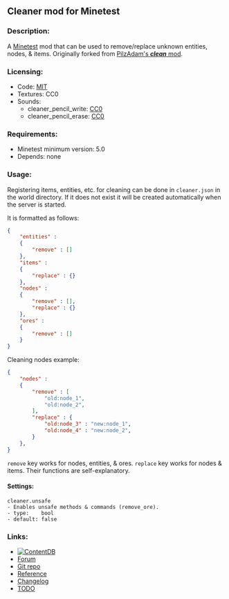 ## Cleaner mod for Minetest

### Description:

A [Minetest][] mod that can be used to remove/replace unknown entities, nodes, & items. Originally forked from [PilzAdam's ***clean*** mod][f.pilzadam].

### Licensing:

- Code: [MIT](LICENSE.txt)
- Textures: CC0
- Sounds:
	- cleaner_pencil_write: [CC0](https://freesound.org/people/NachtmahrTV/sounds/571800/)
	- cleaner_pencil_erase: [CC0](https://freesound.org/people/damsur/sounds/443241/)

### Requirements:

- Minetest minimum version: 5.0
- Depends: none

### Usage:

Registering items, entities, etc. for cleaning can be done in `cleaner.json` in the world directory. If it does not exist it will be created automatically when the server is started.

It is formatted as follows:
```json
{
	"entities" :
	{
		"remove" : []
	},
	"items" :
	{
		"replace" : {}
	},
	"nodes" :
	{
		"remove" : [],
		"replace" : {}
	},
	"ores" :
	{
		"remove" : []
	}
}
```

Cleaning nodes example:
```json
{
	"nodes" :
	{
		"remove" : [
			"old:node_1",
			"old:node_2",
		],
		"replace" : {
			"old:node_3" : "new:node_1",
			"old:node_4" : "new:node_2",
		}
	},
}
```

`remove` key works for nodes, entities, & ores. `replace` key works for nodes & items. Their functions are self-explanatory.

#### Settings:

```
cleaner.unsafe
- Enables unsafe methods & commands (remove_ore).
- type:    bool
- default: false
```

### Links:

- [![ContentDB](https://content.minetest.net/packages/AntumDeluge/cleaner/shields/title/)][ContentDB]
- [Forum](https://forum.minetest.net/viewtopic.php?t=18381)
- [Git repo](https://github.com/AntumMT/mod-cleaner)
- [Reference](https://antummt.github.io/mod-cleaner/reference)
- [Changelog](changelog.txt)
- [TODO](TODO.txt)


[Minetest]: http://www.minetest.net/
[f.pilzadam]: https://forum.minetest.net/viewtopic.php?t=2777
[ContentDB]: https://content.minetest.net/packages/AntumDeluge/cleaner/
